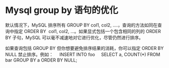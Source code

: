 # Mysql group by 语句的优化

默认情况下，MySQL 排序所有 GROUP BY col1, col2, ....，查询的方法如同在查询中指定 ORDER BY  col1, col2, ...。如果显式包括一个包含相同的列的 ORDER BY 子句，MySQL 可以毫不减速地对它进行优化，尽管仍然进行排序。

如果查询包括 GROUP BY 但你想要避免排序结果的消耗，你可以指定 ORDER BY NULL 禁止排序。例如：
    INSERT INTO foo
    SELECT a, COUNT(*) FROM bar GROUP BY a ORDER BY NULL;